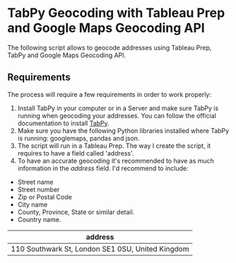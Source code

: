 # TabPy Geocoding with Tableau Prep and Google Maps Geocoding API

The following script allows to geocode addresses using Tableau Prep, TabPy and Google Maps Geocoding API.

## Requirements
The process will require a few requirements in order to work properly:

1. Install TabPy in your computer or in a Server and make sure TabPy is running when geocoding your addresses. You can follow the official documentation to install [TabPy][tabpy].
2. Make sure you have the following Python libraries installed where TabPy is running: googlemaps, pandas and json.
3. The script will run in a Tableau Prep. The way I create the script, it requires to have a field called 'address'.
4. To have an accurate geocoding it's recommended to have as much information in the *address* field. I'd recommend to include:

  - Street name
  - Street number
  - Zip or Postal Code
  - City name
  - County, Province, State or similar detail.
  - Country name.

|address                                           |
|--------------------------------------------------|
|110 Southwark St, London SE1 0SU, United Kingdom  |


[tabpy]: https://tableau.github.io/TabPy/docs/server-install.html

